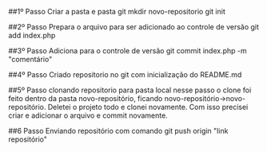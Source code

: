 ﻿##1º Passo
Criar a pasta e pasta git
mkdir novo-repositorio 
git init

##2º Passo
Prepara o arquivo para ser adicionado ao controle de versão
git add index.php

##3º Passo
Adiciona para o controle de versão
git commit index.php -m "comentário"

##4º Passo
Criado repositorio no git com inicialização do README.md

##5º Passo
clonando repositorio para pasta local
nesse passo o clone foi feito dentro da pasta novo-repositório, ficando novo-repositório->novo-repositório. Deletei o projeto todo e clonei novamente. Com isso precisei criar e adicionar o arquivo e commit novamente.

##6 Passo
Enviando repositório com comando
git push origin "link repositório"



